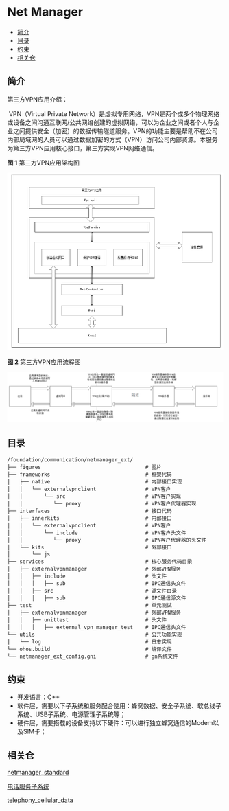 # Net Manager<a name="EN-US_TOPIC_0000001105058232"></a>

-    [简介](#section112mcpsimp)
-    [目录](#section125mcpsimp)
-    [约束](#section133mcpsimp)
-    [相关仓](#section155mcpsimp)


## 简介

第三方VPN应用介绍：

​   VPN（Virtual Private Network）是虚拟专用网络，VPN是两个或多个物理网络或设备之间沟通互联网/公共网络创建的虚拟网络，可以为企业之间或者个人与企业之间提供安全（加密）的数据传输隧道服务。VPN的功能主要是帮助不在公司内部局域网的人员可以通过数据加密的方式（VPN）访问公司内部资源。本服务为第三方VPN应用核心接口，第三方实现VPN网络通信。

**图 1**  第三方VPN应用架构图

![net_vpn_manager_arch_zh](figures/net_vpn_manager_arch_zh.png)

**图 2**  第三方VPN应用流程图

![vpn_flow_chart_zh](figures/vpn_flow_chart_zh.png)

## 目录

```
/foundation/communication/netmanager_ext/
├── figures                                  # 图片
├── frameworks                               # 框架代码
│   ├── native                               # 内部接口实现
│   │   └── externalvpnclient                # VPN客户
│   │       └── src                          # VPN客户实现
│   │          └── proxy                     # VPN客户代理器实现
├── interfaces                               # 接口代码
│   ├── innerkits                            # 内部接口
│   │   └── externalvpnclient                # VPN客户
│   │       └── include                      # VPN客户头文件
│   │          └── proxy                     # VPN客户代理器的头文件
│   └── kits                                 # 外部接口
│       └── js
├── services                                 # 核心服务代码目录
│   ├── externalvpnmanager                   # 外部VPN服务
│   │   ├── include                          # 头文件
│   │   │   ├── sub                          # IPC通信头文件
│   │   ├── src                              # 源文件目录
│   │   │   ├── sub                          # IPC通信源文件
├── test                                     # 单元测试
│   ├── externalvpnmanager                   # 外部VPN服务
│   │   ├── unittest                         # 头文件
│   │   │   ├── external_vpn_manager_test    # IPC通信头文件
└── utils                                    # 公共功能实现
|   └── log                                  # 日志实现
└── ohos.build                               # 编译文件
└── netmanager_ext_config.gni                # gn系统文件
```

## 约束

-    开发语言：C++
-    软件层，需要以下子系统和服务配合使用：蜂窝数据、安全子系统、软总线子系统、USB子系统、电源管理子系统等；
-    硬件层，需要搭载的设备支持以下硬件：可以进行独立蜂窝通信的Modem以及SIM卡；

## 相关仓

[netmanager_standard](https://gitee.com/openharmony/communication_netmanager_standard/blob/master/README.md)

[电话服务子系统](https://gitee.com/openharmony/docs/blob/master/zh-cn/readme/%E7%94%B5%E8%AF%9D%E6%9C%8D%E5%8A%A1%E5%AD%90%E7%B3%BB%E7%BB%9F.md)

[ telephony_cellular_data](https://gitee.com/openharmony/telephony_cellular_data/blob/master/README.md)

